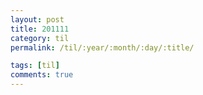 ```yaml
---
layout: post
title: 201111
category: til
permalink: /til/:year/:month/:day/:title/

tags: [til]
comments: true
---
```

